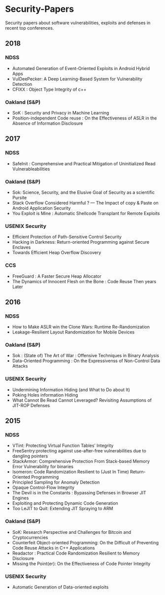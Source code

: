 # Security-Papers
Security papers about software vulnerabilities, exploits and defenses in recent top conferences.

## 2018

### NDSS

* Automated Generation of Event-Oriented Exploits in Android Hybrid Apps
* VulDeePecker: A Deep Learning-Based System for Vulnerability Detection
* CFIXX : Object Type Integrity of c++

### Oakland (S&P)

* SoK : Security and  Privacy in Machine Learning
* Position-independent Code reuse : On the Effectiveness of ASLR in the Absence of Information Disclosure

## 2017

### NDSS

* SafeInit : Comprehensive and Practical Mitigation of Uninitialized Read Vulnerableabilities

### Oakland (S&P)

* Sok: Science, Security, and the Elusive Goal of Security as a scientific Pursite
* Stack Overflow Considered Harmful ?  — The Impact of copy & Paste on Android Application Security
* You Exploit is Mine : Automatic Shellcode Transplant for Remote Exploits

### USENIX Security

* Efficient Protection of Path-Sensitive Control Security
* Hacking in Darkness: Return-oriented Programming against Secure Enclaves
* Towards Efficient Heap Overflow Discovery

### CCS

* FreeGuard : A Faster Secure Heap Allocator
* The Dynamics of Innocent Flesh on the Bone : Code Reuse Then years Later

## 2016

### NDSS

* How to Make ASLR win the Clone Wars: Runtime Re-Randomization
* Leakage-Resilient Layout Randomization for Mobile Devices

### Oakland (S&P)

* Sok : (State of) The Art of War : Offensive Techniques in Binary Analysis
* Data-Oriented Programming : On the Expressivenss of Non-Control Data Attacks

### USENIX Security

* Undermining Information Hiding (and What to Do about It)
* Poking Holes information Hiding
* What Cannot Be Read Cannot Leveraged? Revisiting Assumptions of JIT-ROP Defenses

## 2015

### NDSS

* VTint: Protecting Virtual Function Tables’ Integrity
* FreeSentry:protecting against use-after-free vulnerabilities due to dangling pointers
* StackArmor: Comprehensive Protection From Stack-based Memory Error Vulnerability for binaries
* Isomeron: Code Randomization Resilient to (Just In Time) Return-Oriented Programming
* Principled Sampling for Anomaly Detection
* Opaque Control-Flow Integrity
* The Devil is in the Constants : Bypassing Defenses in Browser JIT Engines
* Exploiting and Protecting Dynamic Code Generation
* Too LeJIT to Quit: Extending JIT Spraying to ARM

### Oakland (S&P)

* SoK: Research Perspective and Challenges for Bitcoin and Cryptocurrencies
* Counterfeit Object-oriented Programming: On the Difficult of Preventing Code Reuse Attacks in C++ Applications
* Readactor : Practical Code Randomization Resilient to Memory Disclosure
* Missing the Point(er): On the Effectiveness of Code Pointer Integrity

### USENIX Security

* Automatic Generation of Data-oriented exploits

